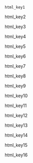```ngMeta
html_key1
```

html_key2


html_key3


html_key4


html_key5


html_key6


html_key7



html_key8


html_key9


html_key10


html_key11



html_key12


html_key13


html_key14


html_key15


html_key16
